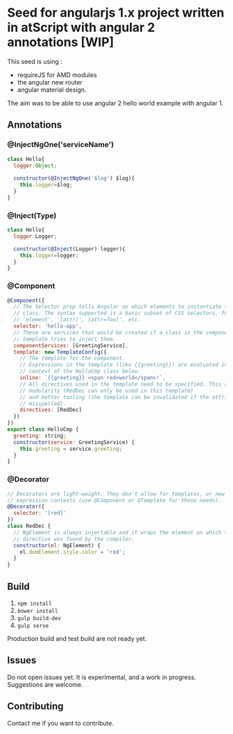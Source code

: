 # Seed for angularjs 1.x project written in atScript with angular 2 annotations [WIP]
This seed is using :
 - requireJS for AMD modules
 - the angular new router
 - angular material design.
 
 The aim was to be able to use angular 2 hello world example with angular 1.

## Annotations
### @InjectNgOne('serviceName')
```javascript
class Hello{
  logger:Object;
  
  constructor(@InjectNgOne('$log') $log){
    this.logger=$log;
  }
}
```

### @Inject(Type)
```javascript
class Hello{
  logger:Logger;

  constructor(@Inject(Logger) logger){
    this.logger=logger;
  }
}
```


### @Component
```javascript
@Component({
  // The Selector prop tells Angular on which elements to instantiate this
  // class. The syntax supported is a basic subset of CSS selectors, for example
  // 'element', '[attr]', [attr=foo]', etc.
  selector: 'hello-app',
  // These are services that would be created if a class in the component's
  // template tries to inject them.
  componentServices: [GreetingService],
  template: new TemplateConfig({
    // The template for the component.
    // Expressions in the template (like {{greeting}}) are evaluated in the
    // context of the HelloCmp class below.
    inline: `{{greeting}} <span red>world</span>!`,
    // All directives used in the template need to be specified. This allows for
    // modularity (RedDec can only be used in this template)
    // and better tooling (the template can be invalidated if the attribute is
    // misspelled).
    directives: [RedDec]
  })
})
export class HelloCmp {
  greeting: string;
  constructor(service: GreetingService) {
    this.greeting = service.greeting;
  }
}
```

### @Decorator
```javascript
// Decorators are light-weight. They don't allow for templates, or new
// expression contexts (use @Component or @Template for those needs).
@Decorator({
  selector: '[red]'
})
class RedDec {
  // NgElement is always injectable and it wraps the element on which the
  // directive was found by the compiler.
  constructor(el: NgElement) {
    el.domElement.style.color = 'red';
  }
}
```
 
## Build
1. `npm install`
2. `bower install`
3. `gulp build-dev`
4. `gulp serve`

Production build and test build are not ready yet.

## Issues
Do not open issues yet. It is experimental, and a work in progress.
Suggestions are welcome.

## Contributing
Contact me if you want to contribute.
